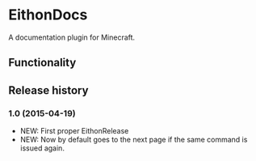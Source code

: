 # EithonDocs

A documentation plugin for Minecraft.

## Functionality

## Release history

### 1.0 (2015-04-19)

* NEW: First proper EithonRelease
* NEW: Now by default goes to the next page if the same command is issued again.


